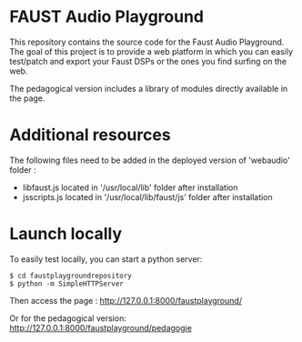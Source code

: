 FAUST Audio Playground
======================

This repository contains the source code for the Faust Audio Playground.
The goal of this project is to provide a web platform in which you can easily test/patch 
and export your Faust DSPs or the ones you find surfing on the web.

The pedagogical version includes a library of modules directly available in the page.

Additional resources
=====================

The following files need to be added in the deployed version of 'webaudio' folder :

- libfaust.js located in '/usr/local/lib' folder after installation
- jsscripts.js located in '/usr/local/lib/faust/js' folder after installation

Launch locally
==============

To easily test locally, you can start a python server:
```
$ cd faustplaygroundrepository
$ python -m SimpleHTTPServer
```
Then access the page : 
http://127.0.0.1:8000/faustplayground/

Or for the pedagogical version:
http://127.0.0.1:8000/faustplayground/pedagogie
